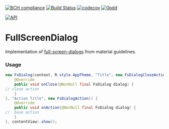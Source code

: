 [![BCH compliance](https://bettercodehub.com/edge/badge/nikialeksey/FullScreenDialog?branch=master)](https://bettercodehub.com/)
[![Build Status](https://travis-ci.org/nikialeksey/FullScreenDialog.svg?branch=master)](https://travis-ci.org/nikialeksey/FullScreenDialog)
[![codecov](https://codecov.io/gh/nikialeksey/FullScreenDialog/branch/master/graph/badge.svg)](https://codecov.io/gh/nikialeksey/FullScreenDialog)
[![0pdd](http://www.0pdd.com/svg?name=nikialeksey/FullScreenDialog)](http://www.0pdd.com/p?name=nikialeksey/FullScreenDialog)

[![API](https://img.shields.io/badge/API-16%2B-blue.svg?style=flat)](https://android-arsenal.com/api?level=16)

# FullScreenDialog
Implementation of [full-screen-dialogs](https://material.io/guidelines/components/dialogs.html#dialogs-full-screen-dialogs) 
from material guidelines.

### Usage
```java
new FsDialog(context, R.style.AppTheme, "Title", new FsDialogCloseAction() {
    @Override
    public void onClose(@NonNull final FsDialog dialog) {
// close action
    }
}, "Action Title", new FsDialogAction() {
    @Override
    public void onAction(@NonNull final FsDialog dialog) {
//  base action        
    }
}, contentView).show();
```